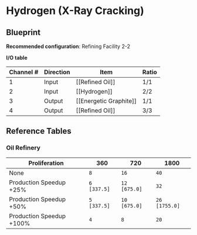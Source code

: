 # Hydrogen (X-Ray Cracking)

## Blueprint

**Recommended configuration**: Refining Facility 2-2

**I/O table**

| Channel # | Direction | Item                   | Ratio |
| --------- | --------- | ---------------------- | ----- |
| 1         | Input     | [[Refined Oil]]        | 1/1   |
| 2         | Input     | [[Hydrogen]]           | 2/2   |
| 3         | Output    | [[Energetic Graphite]] | 1/1   |
| 4         | Output    | [[Refined Oil]]        | 3/3   |

## Reference Tables

### Oil Refinery

| Proliferation            | 360         | 720          | 1800          |
| ------------------------ | ----------- | ------------ | ------------- |
| None                     | `8`         | `16`         | `40`          |
| Production Speedup +25%  | `6 [337.5]` | `12 [675.0]` | `32`          |
| Production Speedup +50%  | `5 [337.5]` | `10 [675.0]` | `26 [1755.0]` |
| Production Speedup +100% | `4`         | `8`          | `20`          |
